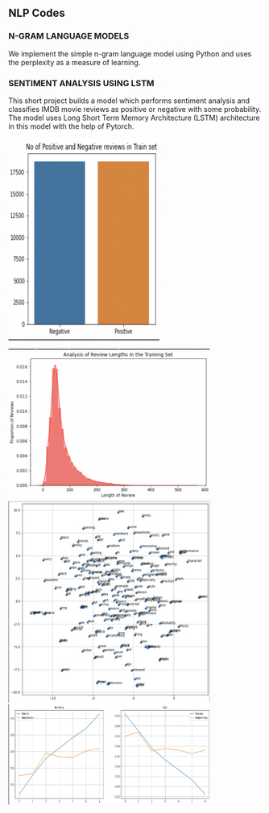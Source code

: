 <h2> NLP Codes </h2>

### N-GRAM LANGUAGE MODELS
We implement the simple n-gram language model using Python and uses the perplexity as a measure of learning.


### SENTIMENT ANALYSIS USING LSTM

This short project builds a model which performs sentiment analysis and classifies IMDB movie reviews as positive or negative with some probability.
The model uses Long Short Term Memory Architecture (LSTM) architecture in this model with the help of Pytorch.
</br></br>
<img src="images/pic1.png" width="300" height="400"/>
  
<img src="images/pic2.png" width="400" height="300"/> 


<img src="images/pic3.png" width="400" height="400"/>

<img src="images/pic4.png" width="400" height="200"/> 
